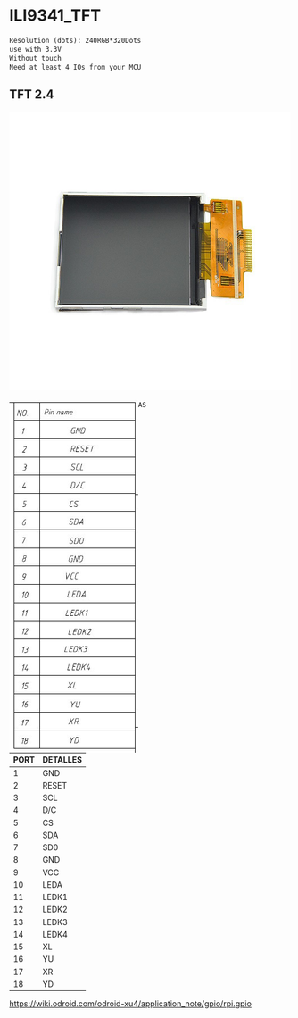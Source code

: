 # ILI9341_TFT

```
Resolution (dots): 240RGB*320Dots
use with 3.3V
Without touch
Need at least 4 IOs from your MCU
```
## TFT 2.4
<p align="center">
  <img width="800" height="500" src="https://github.com/tronicanet/ILI9341_TFT/blob/master/img/tft.jpg">
</p>

<p align="center">
  <img align="left" src="https://github.com/tronicanet/ILI9341_TFT/blob/master/img/pin.jpg">
</p>

```
AS
```

|PORT|DETALLES|
|---|---|
| 1 | GND |
| 2 | RESET |
| 3 | SCL |
| 4 | D/C |
| 5 | CS |
| 6 | SDA |
| 7 | SD0 |
| 8 | GND |
| 9 | VCC |
| 10 | LEDA |
| 11 | LEDK1 |
| 12 | LEDK2 |
| 13 | LEDK3 |
| 14 | LEDK4 |
| 15 | XL |
| 16 | YU |
| 17 | XR |
| 18 | YD |

https://wiki.odroid.com/odroid-xu4/application_note/gpio/rpi.gpio 
